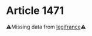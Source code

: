 # Article 1471

⚠️Missing data from [legifrance](https://www.legifrance.gouv.fr/codes/article_lc/LEGIARTI000006440142)⚠️